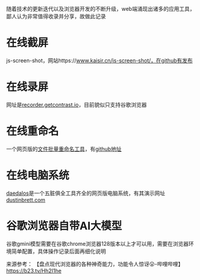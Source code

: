 随着技术的更新迭代以及浏览器开发的不断升级，web端涌现出诸多的应用工具，鄙人认为非常值得收录并分享，故做此记录
# 在线截屏
js-screen-shot，网站https://www.kaisir.cn/js-screen-shot/，在github有发布
# 在线录屏
网址是[recorder.getcontrast.io](https://recorder.getcontrast.io/)，目前貌似只支持谷歌浏览器
# 在线重命名
一个网页版的[文件批量重命名工具](http://rename.jgrass.xyz/)，有[github地址](https://github.com/JasonGrass/rename)
# 在线电脑系统
[daedalos](https://github.com/DustinBrett/daedalOS)是一个五脏俱全工具齐全的网页版电脑系统，有其演示网址[dustinbrett.com](https://dustinbrett.com/)
# 谷歌浏览器自带AI大模型
谷歌gmini模型需要在谷歌chrome浏览器128版本以上才可以用，需要在浏览器环境简单配置，具体操作记录后面再细化说明

来源参考：
【盘点现代浏览器的各种神奇能力，功能令人惊讶😮-哔哩哔哩】 https://b23.tv/Hh2I1he